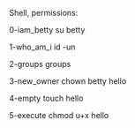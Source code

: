 Shell, permissions:

0-iam_betty
su betty

1-who_am_i
id -un

2-groups
groups

3-new_owner
chown betty hello

4-empty
touch hello

5-execute
chmod u+x hello
